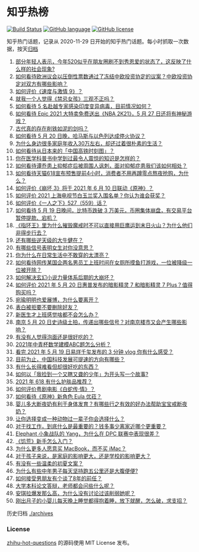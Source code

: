# 知乎热榜
[![Build Status](https://github.com/ToWeLong/zhihu-hot-questions/workflows/CI/badge.svg)](https://github.com/ToWeLong/zhihu-hot-questions/actions)
[![GitHub language](https://img.shields.io/badge/language-golang-orange.svg)](https://golang.org/)
[![GitHub license](https://img.shields.io/github/license/ToWeLong/zhihu-hot-questions)](https://github.com/ToWeLong/zhihu-hot-questions/blob/main/LICENSE)

知乎热门话题，记录从 2020-11-29 日开始的知乎热门话题。每小时抓取一次数据，按天[归档](./archives)

<!-- BEGIN -->

1. [部分年轻人表示，今年520似乎在朋友圈刷不到秀恩爱的状态了，这反映了什么样的社会现象?](https://www.zhihu.com/question/460423038)
1. [如何看待欧洲议会以压倒性票数通过了冻结中欧投资协定的议案？中欧投资协定对双方有哪些影响？](https://www.zhihu.com/question/460600369)
1. [如何评价《速度与激情 9》？](https://www.zhihu.com/question/458656265)
1. [就我一个人觉得《禁忌女孩》三观不正吗？](https://www.zhihu.com/question/459426098)
1. [如何看待 5 名赴越专家感染印度变异病毒，目前情况如何？](https://www.zhihu.com/question/460154947)
1. [如何看待 Epic 2021 大特卖免费送出《NBA 2K21》，5 月 27 日还将有神秘游戏？](https://www.zhihu.com/question/460549824)
1. [古代真的存在削铁如泥的剑吗？](https://www.zhihu.com/question/458810287)
1. [如何看待 5 月 20 日晚，哈马斯与以色列达成停火协议？](https://www.zhihu.com/question/460585854)
1. [为什么身边很多家庭年收入30万左右，却还过着很朴素的生活？](https://www.zhihu.com/question/307170588)
1. [如何看待从日本来的「中国高铁时刻图」？](https://www.zhihu.com/question/460449331)
1. [你在医学科普书中学到过最令人震惊的知识是怎样的？](https://www.zhihu.com/question/456001336)
1. [如何看待谭乔患上抑郁症后被周围人讽刺，面对抑郁症患我们该如何相处？](https://www.zhihu.com/question/460156746)
1. [如何看待天猫618宣布预售提前4小时，消费者不用再蹲零点熬夜抢购，为什么？](https://www.zhihu.com/question/460462395)
1. [如何评价《崩坏 3》将于 2021 年 6 月 10 日联动《原神》？](https://www.zhihu.com/question/460518071)
1. [如何评价 2021 上海电视节白玉兰奖入围名单？你认为谁会获奖？](https://www.zhihu.com/question/460591046)
1. [如何评价《一人之下》527（559）话？](https://www.zhihu.com/question/460536953)
1. [如何看待 5 月 19 日晚间，比特币跌破 3 万美元，币圈集体崩盘，有交易平台暂停提款、宕机？](https://www.zhihu.com/question/460373052)
1. [《指环王》里为什么摧毁魔戒时不可以直接用巨鹰运到末日火山？为什么他们非得步行去？](https://www.zhihu.com/question/55276529)
1. [还有哪些逆天级的大牛健在？](https://www.zhihu.com/question/266501770)
1. [有哪些信号表明女生对你没意思？](https://www.zhihu.com/question/321452698)
1. [你为什么在日常生活中不敢穿的太漂亮？](https://www.zhihu.com/question/31434644)
1. [如何看待网传某国企两名男员工上班时间在女厕所摸鱼打游戏，一位被降级一位被开除？](https://www.zhihu.com/question/460463560)
1. [如何解决玄幻小说力量体系后期的大崩坏？](https://www.zhihu.com/question/373347616)
1. [如何评价 2021 年 5 月 20 日惠普发布的暗影精灵 7 和暗影精灵 7 Plus？值得购买吗？](https://www.zhihu.com/question/460530846)
1. [宛瑜明明也爱展博，为什么要离开？](https://www.zhihu.com/question/443423809)
1. [表白被拒要不要删除好友？](https://www.zhihu.com/question/455232446)
1. [新医生才上班感觉啥都不会怎么办？](https://www.zhihu.com/question/455297859)
1. [南京 5 月 20 日史诗级土拍，传递出哪些信号？对南京楼市又会产生哪些影响？](https://www.zhihu.com/question/460320921)
1. [有没有人觉得泡面还是很好吃的？](https://www.zhihu.com/question/456731897)
1. [2021年中青杯数学建模ABC题怎么分析？](https://www.zhihu.com/question/460316583)
1. [看完 2021 年 5 月 19 日易烊千玺发布的 3 分钟 vlog 你有什么感受？](https://www.zhihu.com/question/460398025)
1. [目前为止，中国科技发展可提速的方向有哪些？](https://www.zhihu.com/question/459891581)
1. [有什么长得难看但却很好吃的东西？](https://www.zhihu.com/question/37551688)
1. [如何以「我捡到一个又瞎又聋的少年」为开头写一个故事?](https://www.zhihu.com/question/439836619)
1. [2021 年 618 有什么护肤品推荐？](https://www.zhihu.com/question/459361438)
1. [如何评价粤剧电影《白蛇传·情》？](https://www.zhihu.com/question/362956135)
1. [如何看待《原神》新角色 Eula 优菈？](https://www.zhihu.com/question/449750919)
1. [婴儿多大断夜奶有利于身体发育？有哪些行之有效的好办法帮助宝宝戒断夜奶？](https://www.zhihu.com/question/458651405)
1. [让你选择变成一种动物过一辈子你会选择什么？](https://www.zhihu.com/question/454338371)
1. [对于找工作，到底什么是最重要的？钱多事少离家近哪个更重要？](https://www.zhihu.com/question/460301889)
1. [Elephant 小象战队的 Yang，为什么在 DPC 联赛中表现很差？](https://www.zhihu.com/question/460107074)
1. [《饥荒》新手怎么入门？](https://www.zhihu.com/question/53324225)
1. [为什么更多人愿意买 MacBook，而不买 iMac？](https://www.zhihu.com/question/285261815)
1. [对于孩子来说，是家庭的影响更大，还是学校的影响更大？](https://www.zhihu.com/question/460299231)
1. [有没有一些温柔的初夏文案？](https://www.zhihu.com/question/455738899)
1. [为什么有些中年男子每天坚持跑五公里还是大腹便便?](https://www.zhihu.com/question/457131875)
1. [如何接受男朋友有个谈了8年的前任？](https://www.zhihu.com/question/458142301)
1. [大学本科论文答辩，老师都会问些什么呢？](https://www.zhihu.com/question/321117978)
1. [安琪拉爆发那么高，为什么没有讨论过该削弱她呢？](https://www.zhihu.com/question/459387462)
1. [刚出月子的小婴儿每天晚上睡觉都得抱着睡，放下就醒，怎么破，求支招？](https://www.zhihu.com/question/297105628)

<!-- END -->

历史归档 [./archives](./archives)


### License
[zhihu-hot-questions](https://github.com/towelong/zhihu-hot-questions) 的源码使用 MIT License 发布。